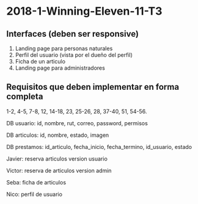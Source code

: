 # 2018-1-Winning-Eleven-11-T3
## Interfaces (deben ser responsive)
1. Landing page para personas naturales
2. Perfil del usuario (vista por el dueño del perfil)
3. Ficha de un articulo
4. Landing page para administradores

## Requisitos que deben implementar en forma completa
1-2, 4-5, 7-8, 12, 14-18, 23, 25-26, 28, 37-40, 51, 54-56.

DB usuario: id, nombre, rut, correo, password, permisos

DB articulos: id, nombre, estado, imagen

DB prestamos: id_articulo, fecha_inicio, fecha_termino, id_usuario, estado

Javier: reserva articulos version usuario

Victor: reserva de articulos version admin

Seba: ficha de articulos

Nico: perfil de usuario
